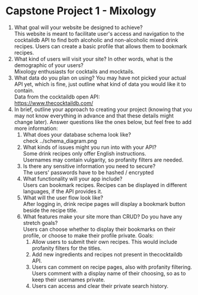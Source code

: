 # Capstone Project 1 - Mixology

1. What goal will your website be designed to achieve?  
   This website is meant to facilitate user's access and navigation to the cocktaildb API to find both alcoholic and non-alcoholic mixed drink recipes. Users can create a basic profile that allows them to bookmark recipes.
2. What kind of users will visit your site? In other words, what is the demographic of your users?  
   Mixology enthusiasts for cocktails and mocktails.
3. What data do you plan on using? You may have not picked your actual API yet, which is fine, just outline what kind of data you would like it to contain.  
   Data from the cocktaildb open API:  
   https://www.thecocktaildb.com/
4. In brief, outline your approach to creating your project (knowing that you may not know everything in advance and that these details might change later). Answer questions like the ones below, but feel free to add more information:
   1. What does your database schema look like?  
      check ../schema_diagram.png
   2. What kinds of issues might you run into with your API?  
      Some drink recipes only offer English instructions.  
      Usernames may contain vulgarity, so profanity filters are needed.    
   3. Is there any sensitive information you need to secure?  
      The users' passwords have to be hashed / encrypted
   4. What functionality will your app include?  
      Users can bookmark recipes. Recipes can be displayed in different languages, if the API provides it.
   5. What will the user flow look like?  
      After logging in, drink recipe pages will display a bookmark button beside the recipe title.
   6. What features make your site more than CRUD? Do you have any stretch goals?  
      Users can choose whether to display their bookmarks on their profile, or choose to make their profile private. 
      Goals:
      1. Allow users to submit their own recipes. This would include profanity filters for the titles.
      2. Add new ingredients and recipes not present in thecocktaildb API.
      3. Users can comment on recipe pages, also with profanity filtering. Users comment with a display name of their choosing, so as to keep their usernames private.
      4. Users can access and clear their private search history.
